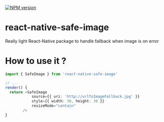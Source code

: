 [![NPM version](https://badge.fury.io/js/react-native-safe-image.svg)](http://badge.fury.io/js/react-native-safe-image)
# react-native-safe-image
Really light React-Native package to handle fallback when image is on error

# How to use it ?
```ts
import { SafeImage } from 'react-native-safe-image'

// ...
render() {
  return <SafeImage
            source={{ uri: 'http://urlToImageFallback.jpg' }}
            style={{ width: 30, height: 30 }}
            resizeMode="contain"
        />
}
```
